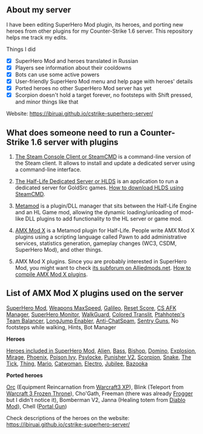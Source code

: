 ## About my server

I have been editing SuperHero Mod plugin, its heroes, and porting new heroes from other plugins for my Counter-Strike 1.6 server. This repository helps me track my edits.

Things I did

- [x] SuperHero Mod and heroes translated in Russian
- [x] Players see information about their cooldowns
- [x] Bots can use some active powers
- [x] User-friendly SuperHero Mod menu and help page with heroes' details
- [x] Ported heroes no other SuperHero Mod server has yet
- [x] Scorpion doesn't hold a target forever, no footsteps with Shift pressed, and minor things like that

Website: <https://ibiruai.github.io/cstrike-superhero-server/>

## What does someone need to run a Counter-Strike 1.6 server with plugins

1. [The Steam Console Client or SteamCMD][SteamCMD] is a command-line version of the Steam client. It allows to install and update a dedicated server using a command-line interface.

2. [The Half-Life Dedicated Server or HLDS][HLDS] is an application to run a dedicated server for GoldSrc games. [How to download HLDS using SteamCMD](https://developer.valvesoftware.com/wiki/SteamCMD#Downloading_an_app).

3. [Metamod] is a plugin/DLL manager that sits between the Half-Life Engine and an HL Game mod, allowing the dynamic loading/unloading of mod-like DLL plugins to add functionality to the HL server or game mod.

4. [AMX Mod X] is a Metamod plugin for Half-Life. People write AMX Mod X plugins using a scripting language called Pawn to add administrative services, statistics generation, gameplay changes (WC3, CSDM, SuperHero Mod), and other things.

5. AMX Mod X plugins. Since you are probably interested in SuperHero Mod, you might want to check [its subforum on Alliedmods.net](https://forums.alliedmods.net/forumdisplay.php?f=30).
[How to compile AMX Mod X plugins](https://wiki.alliedmods.net/Compiling_Plugins_(AMX_Mod_X)).

[SteamCMD]: https://developer.valvesoftware.com/wiki/SteamCMD

[HLDS]:  https://developer.valvesoftware.com/wiki/Half-Life_Dedicated_Server

[Metamod]: http://metamod.org

[AMX Mod X]: https://www.amxmodx.org

## List of AMX Mod X plugins used on the server

[SuperHero Mod](https://forums.alliedmods.net/showthread.php?t=76081),
[Weapons MaxSpeed](https://forums.alliedmods.net/showthread.php?t=139521),
[Galileo](https://forums.alliedmods.net/showthread.php?t=77391),
[Reset Score](https://forums.alliedmods.net/showthread.php?t=74207),
[CS AFK Manager](https://forums.alliedmods.net/showthread.php?t=256449),
[SuperHero Monitor](https://forums.alliedmods.net/showthread.php?t=36540),
[WalkGuard](https://forums.alliedmods.net/showthread.php?t=55245),
[Colored Translit](https://c-s.net.ua/forum/topic25056.html),
[Ptahhotep's Team Balancer](https://forums.alliedmods.net/showthread.php?t=26598),
[LongJump Enabler](https://forums.alliedmods.net/showthread.php?t=108382),
[Anti-ChatSpam](https://forums.alliedmods.net/showthread.php?t=90414),
[Sentry Guns](https://forums.alliedmods.net/showthread.php?t=78632),
No footsteps while walking, Hints, Bot Manager

**Heroes**

[Heroes included in SuperHero Mod](https://forums.alliedmods.net/showthread.php?t=76081),
[Alien](https://forums.alliedmods.net/showthread.php?t=30082),
[Bass](https://forums.alliedmods.net/showthread.php?t=30174),
[Bishop](https://forums.alliedmods.net/showthread.php?t=30184),
[Domino](https://forums.alliedmods.net/showthread.php?t=36055),
[Explosion](https://forums.alliedmods.net/showthread.php?t=34294),
[Mirage](https://forums.alliedmods.net/showthread.php?t=34683),
[Phoenix](https://forums.alliedmods.net/showthread.php?t=30270),
[Poison Ivy](https://forums.alliedmods.net/showthread.php?t=30104),
[Psylocke](https://forums.alliedmods.net/showthread.php?t=30276),
[Punisher V2](https://forums.alliedmods.net/showthread.php?t=131398),
[Scorpion](https://forums.alliedmods.net/showthread.php?t=34448),
[Snake](https://forums.alliedmods.net/showthread.php?t=30293),
[The Tick](https://forums.alliedmods.net/showthread.php?t=36058),
[Thing](https://forums.alliedmods.net/showthread.php?t=31929),
[Mario](https://forums.alliedmods.net/showthread.php?t=32041),
[Catwoman](https://forums.alliedmods.net/showthread.php?t=34742),
[Electro](https://forums.alliedmods.net/showthread.php?t=30095),
[Jubilee](https://forums.alliedmods.net/showthread.php?t=30592),
[Bazooka](https://forums.alliedmods.net/showthread.php?t=30087)

**Ported heroes**

[Orc](https://forums.alliedmods.net/showthread.php?t=314199) (Equipment Reincarnation from [Warcraft3 XP](https://forums.alliedmods.net/showthread.php?t=15345)),
Blink (Teleport from [Warcraft 3 Frozen Throne](https://forums.alliedmods.net/showthread.php?p=3158)),
Cho'Gath,
Freeman (there was already [Frogger](https://forums.alliedmods.net/showthread.php?t=33644) but I didn't notice it),
Bomberman V2,
Janna (Healing totem from [Diablo Mod](https://github.com/hitmany/cs-1.6-diablo-2)),
Chell ([Portal Gun](https://next21.ru/2013/04/%D0%BF%D0%BB%D0%B0%D0%B3%D0%B8%D0%BD-portal-gun/))

Check descriptions of the heroes on the website: <https://ibiruai.github.io/cstrike-superhero-server/>
